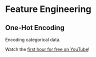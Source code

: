# Feature Engineering

## One-Hot Encoding

Encoding categorical data.

Watch the [first hour for free on YouTube](https://youtu.be/ov7xhNdrsDM)!
